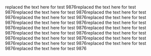replaced the text here for test 9876replaced the text here for test 9876replaced the text here for test 9876replaced the text here for test 9876replaced the text here for test 9876replaced the text here for test 9876replaced the text here for test 9876replaced the text here for test 9876replaced the text here for test 9876replaced the text here for test 9876replaced the text here for test 9876replaced the text here for test 9876replaced the text here for test 9876replaced the text here for test 9876replaced the text here for test 9876replaced the text here for test 9876replaced the text here for test 9876